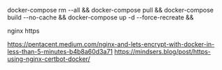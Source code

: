  docker-compose rm --all &&
 docker-compose pull &&
 docker-compose build --no-cache &&
 docker-compose up -d --force-recreate &&




 nginx https

 https://pentacent.medium.com/nginx-and-lets-encrypt-with-docker-in-less-than-5-minutes-b4b8a60d3a71
https://mindsers.blog/post/https-using-nginx-certbot-docker/

